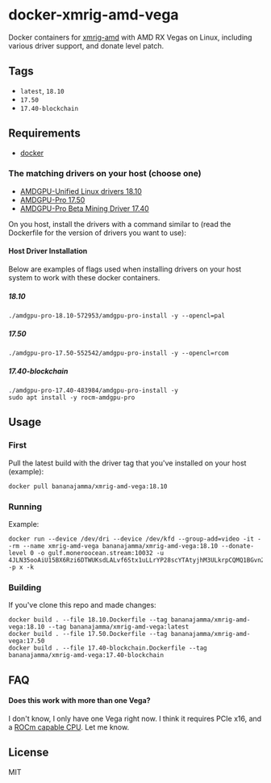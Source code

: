 # docker-xmrig-amd-vega

Docker containers for [xmrig-amd](https://github.com/xmrig/xmrig-amd) with AMD RX Vegas on Linux, including various driver support, and donate level patch.

## Tags

 * `latest`, `18.10`
 * `17.50`
 * `17.40-blockchain`

## Requirements

 * [docker](https://docs.docker.com/install/)

### The matching drivers on your host (choose one)

 * [AMDGPU-Unified Linux drivers 18.10](https://support.amd.com/en-us/kb-articles/Pages/Radeon-Software-for-Linux-Release-Notes.aspx)
 * [AMDGPU-Pro 17.50](https://www2.ati.com/drivers/linux/ubuntu/amdgpu-pro-17.50-552542.tar.xz)
 * [AMDGPU-Pro Beta Mining Driver 17.40](https://support.amd.com/en-us/kb-articles/Pages/AMDGPU-Pro-Beta-Mining-Driver-for-Linux-Release-Notes.aspx)

On you host, install the drivers with a command similar to (read the Dockerfile for the version of drivers you want to use):

#### Host Driver Installation

Below are examples of flags used when installing drivers on your host system to work with these docker containers.

##### 18.10

```
./amdgpu-pro-18.10-572953/amdgpu-pro-install -y --opencl=pal
```

##### 17.50

```
./amdgpu-pro-17.50-552542/amdgpu-pro-install -y --opencl=rcom
```

##### 17.40-blockchain

```
./amdgpu-pro-17.40-483984/amdgpu-pro-install -y
sudo apt install -y rocm-amdgpu-pro
```

## Usage

### First

Pull the latest build with the driver tag that you've installed on your host (example):

```
docker pull bananajamma/xmrig-amd-vega:18.10
```

### Running

Example:

```
docker run --device /dev/dri --device /dev/kfd --group-add=video -it --rm --name xmrig-amd-vega bananajamma/xmrig-amd-vega:18.10 --donate-level 0 -o gulf.moneroocean.stream:10032 -u 4JLN35ooAiU15BX6Rzi6DTWUKsdLALvf6Stx1uLLrYP28scYTAtyjhM3ULkrpCQMQ1BGvn2hSaYGtSzwtPcZhFSwdoFypnBsb6wKfhTGix -p x -k
```

### Building

If you've clone this repo and made changes:

```
docker build . --file 18.10.Dockerfile --tag bananajamma/xmrig-amd-vega:18.10 --tag bananajamma/xmrig-amd-vega:latest
docker build . --file 17.50.Dockerfile --tag bananajamma/xmrig-amd-vega:17.50
docker build . --file 17.40-blockchain.Dockerfile --tag bananajamma/xmrig-amd-vega:17.40-blockchain
```

## FAQ

#### Does this work with more than one Vega?

I don't know, I only have one Vega right now.  I think it requires PCIe x16, and a [ROCm capable CPU](https://github.com/RadeonOpenCompute/ROCm#supported-cpus).  Let me know.

## License

MIT
